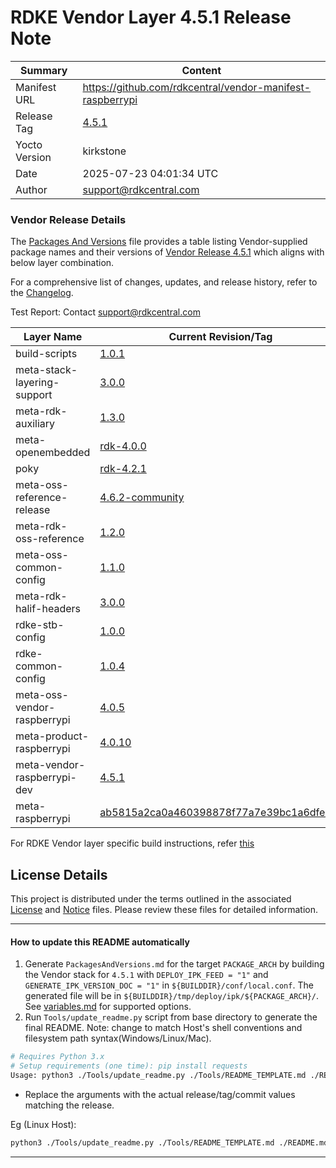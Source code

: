 
# RDKE Vendor Layer 4.5.1 Release Note

| Summary       | Content |
|---------------|---------|
| Manifest URL  | https://github.com/rdkcentral/vendor-manifest-raspberrypi |
| Release Tag   | [4.5.1](https://github.com/rdkcentral/vendor-manifest-raspberrypi/releases/tag/4.5.1) |
| Yocto Version | kirkstone |
| Date          | 2025-07-23 04:01:34 UTC |
| Author        | support@rdkcentral.com |


### Vendor Release Details
The [Packages And Versions](VendorPackagesAndVersions.md) file provides a table listing Vendor-supplied package names and their versions of [Vendor Release 4.5.1](https://github.com/rdkcentral/vendor-manifest-raspberrypi/releases/tag/4.5.1) which aligns with below layer combination.

For a comprehensive list of changes, updates, and release history, refer to the [Changelog](CHANGELOG.md).

Test Report: Contact support@rdkcentral.com

| Layer Name | Current Revision/Tag |
|------------|-------------------|
| build-scripts | [1.0.1](https://github.com/rdkcentral/build-scripts/tree/1.0.1) |
| meta-stack-layering-support | [3.0.0](https://github.com/rdkcentral/meta-stack-layering-support/tree/3.0.0) |
| meta-rdk-auxiliary | [1.3.0](https://github.com/rdkcentral/meta-rdk-auxiliary/tree/1.3.0) |
| meta-openembedded | [rdk-4.0.0](https://github.com/rdkcentral/meta-openembedded/tree/rdk-4.0.0) |
| poky | [rdk-4.2.1](https://github.com/rdkcentral/poky/tree/rdk-4.2.1) |
| meta-oss-reference-release | [4.6.2-community](https://github.com/rdkcentral/meta-oss-reference-release/tree/4.6.2-community) |
| meta-rdk-oss-reference | [1.2.0](https://github.com/rdkcentral/meta-rdk-oss-reference/tree/1.2.0) |
| meta-oss-common-config | [1.1.0](https://github.com/rdkcentral/meta-oss-common-config/tree/1.1.0) |
| meta-rdk-halif-headers | [3.0.0](https://github.com/rdkcentral/meta-rdk-halif-headers/tree/3.0.0) |
| rdke-stb-config | [1.0.0](https://github.com/rdkcentral/rdke-stb-config/tree/1.0.0) |
| rdke-common-config | [1.0.4](https://github.com/rdkcentral/rdke-common-config/tree/1.0.4) |
| meta-oss-vendor-raspberrypi | [4.0.5](https://github.com/rdkcentral/meta-oss-vendor-raspberrypi/tree/4.0.5) |
| meta-product-raspberrypi | [4.0.10](https://github.com/rdkcentral/meta-product-raspberrypi/tree/4.0.10) |
| meta-vendor-raspberrypi-dev | [4.5.1](https://github.com/rdkcentral/meta-vendor-raspberrypi-dev/tree/4.5.1) |
| meta-raspberrypi | [ab5815a2ca0a460398878f77a7e39bc1a6dfe0bf](https://git.yoctoproject.org/cgit/cgit.cgi/meta-raspberrypi/commit/?id=ab5815a2ca0a460398878f77a7e39bc1a6dfe0bf) |

For RDKE Vendor layer specific build instructions, refer [this](https://github.com/rdkcentral/vendor-manifest-raspberrypi/blob/4.5.1/README.md)

## License Details
This project is distributed under the terms outlined in the associated [License](LICENSE) and [Notice](NOTICE) files. Please review these files for detailed information.

---

#### How to update this README automatically

1. Generate `PackagesAndVersions.md` for the target `PACKAGE_ARCH` by building the Vendor stack for `4.5.1` with `DEPLOY_IPK_FEED = "1"` and `GENERATE_IPK_VERSION_DOC = "1"` in `${BUILDDIR}/conf/local.conf`. The generated file will be in `${BUILDDIR}/tmp/deploy/ipk/${PACKAGE_ARCH}/`. See [variables.md](https://github.com/rdkcentral/meta-stack-layering-support/blob/3.0.0/docs/variables.md) for supported options.
2. Run `Tools/update_readme.py` script from base directory to generate the final README. Note: change to match Host's shell conventions and filesystem path syntax(Windows/Linux/Mac).
```sh
# Requires Python 3.x
# Setup requirements (one time): pip install requests
Usage: python3 ./Tools/update_readme.py ./Tools/README_TEMPLATE.md ./README.md <MANIFEST_REPO_BASE_URL> <MANIFEST_NAME> 4.5.1 Vendor "AUTHOR,email" "[TestReportUrl(optional)]"
```
- Replace the arguments with the actual release/tag/commit values matching the release.

Eg (Linux Host):
```sh
python3 ./Tools/update_readme.py ./Tools/README_TEMPLATE.md ./README.md https://github.com/rdkcentral/vendor-manifest-raspberrypi rdke-raspberrypi.xml 4.5.1 Vendor "ReleaseTeam, email_id" "https://example.com/test-report"
```

---

